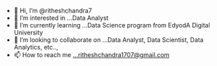 - 👋 Hi, I’m @ritheshchandra7
- 👀 I’m interested in ...Data Analyst
- 🌱 I’m currently learning ...Data Science program from EdyodA Digital University
- 💞️ I’m looking to collaborate on ...Data Analyst, Data Scientist, Data Analytics, etc..,
- 📫 How to reach me ...ritheshchandra1707@gmail.com

<!---
ritheshchandra7/ritheshchandra7 is a ✨ special ✨ repository because its `README.md` (this file) appears on your GitHub profile.
You can click the Preview link to take a look at your changes.
--->
